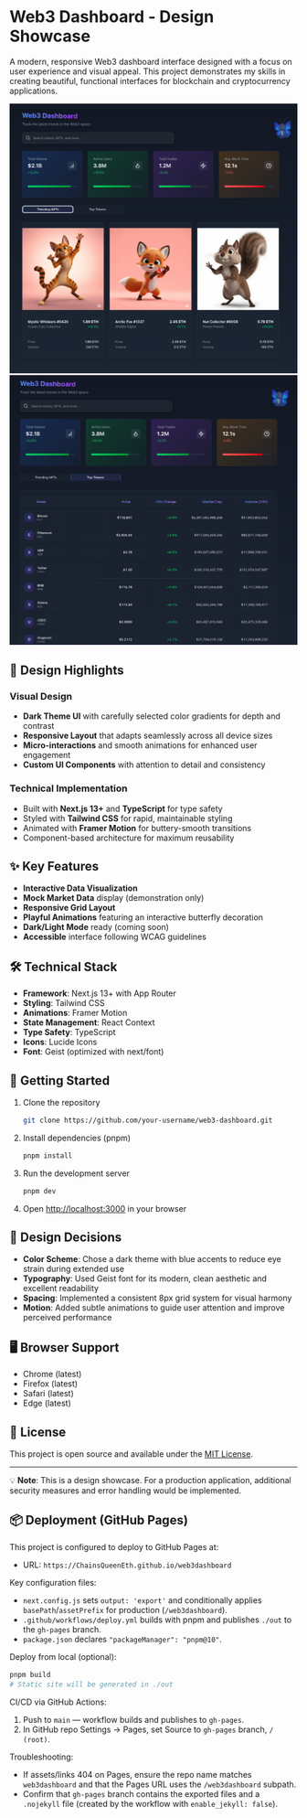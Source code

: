# Web3 Dashboard - Design Showcase

A modern, responsive Web3 dashboard interface designed with a focus on user experience and visual appeal. This project demonstrates my skills in creating beautiful, functional interfaces for blockchain and cryptocurrency applications.

![Web3 Dashboard Screenshot](public/img/web3dashboard1.png)
![Web3 Dashboard Screenshot](public/img/web3dashboard2.png)


## 🎨 Design Highlights

### Visual Design
- **Dark Theme UI** with carefully selected color gradients for depth and contrast
- **Responsive Layout** that adapts seamlessly across all device sizes
- **Micro-interactions** and smooth animations for enhanced user engagement
- **Custom UI Components** with attention to detail and consistency

### Technical Implementation
- Built with **Next.js 13+** and **TypeScript** for type safety
- Styled with **Tailwind CSS** for rapid, maintainable styling
- Animated with **Framer Motion** for buttery-smooth transitions
- Component-based architecture for maximum reusability

## ✨ Key Features

- **Interactive Data Visualization**
- **Mock Market Data** display (demonstration only)
- **Responsive Grid Layout**
- **Playful Animations** featuring an interactive butterfly decoration
- **Dark/Light Mode** ready (coming soon)
- **Accessible** interface following WCAG guidelines

## 🛠️ Technical Stack

- **Framework**: Next.js 13+ with App Router
- **Styling**: Tailwind CSS
- **Animations**: Framer Motion
- **State Management**: React Context
- **Type Safety**: TypeScript
- **Icons**: Lucide Icons
- **Font**: Geist (optimized with next/font)

## 🚀 Getting Started

1. Clone the repository
   ```bash
   git clone https://github.com/your-username/web3-dashboard.git
   ```

2. Install dependencies (pnpm)
   ```bash
   pnpm install
   ```

3. Run the development server
   ```bash
   pnpm dev
   ```

4. Open [http://localhost:3000](http://localhost:3000) in your browser

## 🎯 Design Decisions

- **Color Scheme**: Chose a dark theme with blue accents to reduce eye strain during extended use
- **Typography**: Used Geist font for its modern, clean aesthetic and excellent readability
- **Spacing**: Implemented a consistent 8px grid system for visual harmony
- **Motion**: Added subtle animations to guide user attention and improve perceived performance

## 🖥️ Browser Support

- Chrome (latest)
- Firefox (latest)
- Safari (latest)
- Edge (latest)

## 📝 License

This project is open source and available under the [MIT License](LICENSE).

---

💡 **Note**: This is a design showcase. For a production application, additional security measures and error handling would be implemented.


## 📦 Deployment (GitHub Pages)

This project is configured to deploy to GitHub Pages at:

- URL: `https://ChainsQueenEth.github.io/web3dashboard`

Key configuration files:

- `next.config.js` sets `output: 'export'` and conditionally applies `basePath`/`assetPrefix` for production (`/web3dashboard`).
- `.github/workflows/deploy.yml` builds with pnpm and publishes `./out` to the `gh-pages` branch.
- `package.json` declares `"packageManager": "pnpm@10"`.

Deploy from local (optional):

```bash
pnpm build
# Static site will be generated in ./out
```

CI/CD via GitHub Actions:

1) Push to `main` — workflow builds and publishes to `gh-pages`.
2) In GitHub repo Settings → Pages, set Source to `gh-pages` branch, `/ (root)`.

Troubleshooting:

- If assets/links 404 on Pages, ensure the repo name matches `web3dashboard` and that the Pages URL uses the `/web3dashboard` subpath.
- Confirm that `gh-pages` branch contains the exported files and a `.nojekyll` file (created by the workflow with `enable_jekyll: false`).


